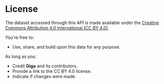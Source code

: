 # License

The dataset accessed through this API is made available under the [Creative Commons Attribution 4.0 International (CC BY 4.0)](https://creativecommons.org/licenses/by/4.0/).

You're free to:
- Use, share, and build upon this data for any purpose.

As long as you:
- Credit **Giga** and its contributors.
- Provide a link to the CC BY 4.0 license.
- Indicate if changes were made.

